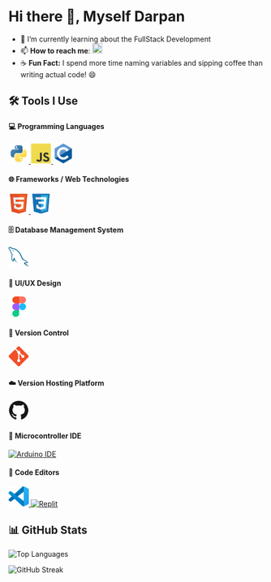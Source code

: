 # Hi there 👋, Myself Darpan

- 🌱 I’m currently learning about the FullStack Development 
- 📫 **How to reach me**: <a href="https://www.linkedin.com/in/your-profile-name" target="_blank">
      <img src="https://upload.wikimedia.org/wikipedia/commons/c/ca/LinkedIn_logo_initials.png" width="20" height="20" />
    </a>    
- ☕ **Fun Fact:** I spend more time naming variables and sipping coffee than writing actual code! 😄
 
## 🛠️ Tools I Use

<!-- Programming Languages -->
<h4>💻 Programming Languages</h4>
<p align="left">
  <a href="https://www.python.org" target="_blank">
    <img src="https://raw.githubusercontent.com/devicons/devicon/master/icons/python/python-original.svg" alt="Python" width="40" height="40"/>
  </a>
  <a href="https://developer.mozilla.org/en-US/docs/Web/JavaScript" target="_blank">
    <img src="https://raw.githubusercontent.com/devicons/devicon/master/icons/javascript/javascript-original.svg" alt="JavaScript" width="40" height="40"/>
  </a>
  <a href="https://en.cppreference.com/w/c" target="_blank">
    <img src="https://raw.githubusercontent.com/devicons/devicon/master/icons/c/c-original.svg" alt="C" width="40" height="40"/>
  </a>
</p>

<!-- Frameworks -->
<h4>🌐 Frameworks / Web Technologies</h4>
<p align="left">
  <a href="https://developer.mozilla.org/en-US/docs/Web/HTML" target="_blank">
    <img src="https://raw.githubusercontent.com/devicons/devicon/master/icons/html5/html5-original.svg" alt="HTML" width="40" height="40"/>
  </a>
  <a href="https://developer.mozilla.org/en-US/docs/Web/CSS" target="_blank">
    <img src="https://raw.githubusercontent.com/devicons/devicon/master/icons/css3/css3-original.svg" alt="CSS" width="40" height="40"/>
  </a>
</p>

<!-- Database -->
<h4>🗄️ Database Management System</h4>
<p align="left">
  <a href="https://www.mysql.com/" target="_blank">
    <img src="https://raw.githubusercontent.com/devicons/devicon/master/icons/mysql/mysql-original.svg" alt="MySQL" width="40" height="40"/>
  </a>
</p>

<!-- Design Tools -->
<h4>🎨 UI/UX Design</h4>
<p align="left">
  <a href="https://www.figma.com" target="_blank">
    <img src="https://raw.githubusercontent.com/devicons/devicon/master/icons/figma/figma-original.svg" alt="Figma" width="40" height="40"/>
  </a>
</p>

<!-- Version Control -->
<h4>🔧 Version Control</h4>
<p align="left">
  <a href="https://git-scm.com" target="_blank">
    <img src="https://raw.githubusercontent.com/devicons/devicon/master/icons/git/git-original.svg" alt="Git" width="40" height="40"/>
  </a>
</p>

<!-- Hosting Platforms -->
<h4>☁️ Version Hosting Platform</h4>
<p align="left">
  <a href="https://github.com" target="_blank">
    <img src="https://raw.githubusercontent.com/devicons/devicon/master/icons/github/github-original.svg" alt="GitHub" width="40" height="40"/>
  </a>
</p>

<!-- Microcontroller IDE -->
<h4>🤖 Microcontroller IDE</h4>
<p align="left">
  <a href="https://www.arduino.cc/en/software" target="_blank">
    <img src="https://upload.wikimedia.org/wikipedia/commons/8/87/Arduino_Logo.svg" alt="Arduino IDE" width="40" height="40"/>
  </a>
</p>

<!-- Code Editors -->
<h4>📝 Code Editors</h4>
<p align="left">
  <a href="https://code.visualstudio.com/" target="_blank">
    <img src="https://raw.githubusercontent.com/devicons/devicon/master/icons/vscode/vscode-original.svg" alt="VS Code" width="40" height="40"/>
  </a>
  <a href="https://replit.com/" target="_blank">
    <img src="https://upload.wikimedia.org/wikipedia/commons/b/b2/Repl.it_logo.svg" alt="Replit" width="40" height="40"/>
  </a>
</p>




## 📊 GitHub Stats

   <p align="left">
     <img src="https://github-readme-stats.vercel.app/api/top-langs/?username=Darpan-10&layout=compact&theme=radical" alt="Top Languages" />
   </p>

<p align="left">
  <img src="https://github-readme-streak-stats.herokuapp.com?user=Darpan-10&theme=radical" alt="GitHub Streak" />
</p>

